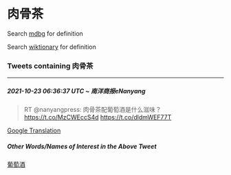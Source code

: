 # 肉骨茶

Search [mdbg](https://www.mdbg.net/chinese/dictionary?page=worddict&wdrst=0&wdqb=肉骨茶) for definition

Search [wiktionary](https://en.wiktionary.org/wiki/肉骨茶) for definition

### Tweets containing 肉骨茶

___
##### 2021-10-23 06:36:37 UTC ~ 南洋商报eNanyang
> RT @nanyangpress: 肉骨茶配葡萄酒是什么滋味？https://t.co/MzCWEccS4d https://t.co/dldmWEF77T

[Google Translation](https://translate.google.com/?hi=en&tab=TT&sl=zh-CN&tl=en&op=translate&text=RT+%40nanyangpress%3A+%E8%82%89%E9%AA%A8%E8%8C%B6%E9%85%8D%E8%91%A1%E8%90%84%E9%85%92%E6%98%AF%E4%BB%80%E4%B9%88%E6%BB%8B%E5%91%B3%EF%BC%9Fhttps%3A%2F%2Ft.co%2FMzCWEccS4d+https%3A%2F%2Ft.co%2FdldmWEF77T)
##### Other Words/Names of Interest in the Above Tweet
[葡萄酒](葡萄酒.md)
